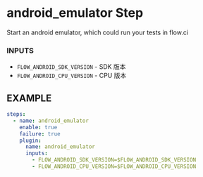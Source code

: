 # android_emulator Step
Start an android emulator, which could run your tests in flow.ci

### INPUTS

* `FLOW_ANDROID_SDK_VERSION` - SDK 版本
* `FLOW_ANDROID_CPU_VERSION` - CPU 版本


## EXAMPLE 

```yml
steps:
  - name: android_emulator
    enable: true
    failure: true
    plugin:
      name: android_emulator
      inputs:
        - FLOW_ANDROID_SDK_VERSION=$FLOW_ANDROID_SDK_VERSION
        - FLOW_ANDROID_CPU_VERSION=$FLOW_ANDROID_CPU_VERSION
```
